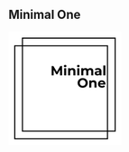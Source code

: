 ## Minimal One
![Image](https://github.com/MinimalOne/MinimalOne/raw/gh-pages/2c37fd22-da43-4726-95d8-78d34dd1accd_200x200.png)



